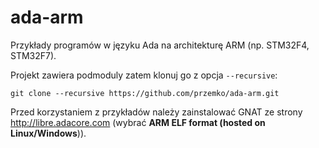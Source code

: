 # ada-arm
Przykłady programów w języku Ada na architekturę ARM (np. STM32F4, STM32F7).

Projekt zawiera podmoduly zatem klonuj go z opcja `--recursive`:

`git clone --recursive https://github.com/przemko/ada-arm.git`

Przed korzystaniem z przykładów należy zainstalować GNAT ze strony http://libre.adacore.com (wybrać **ARM ELF format (hosted on Linux/Windows**)).
